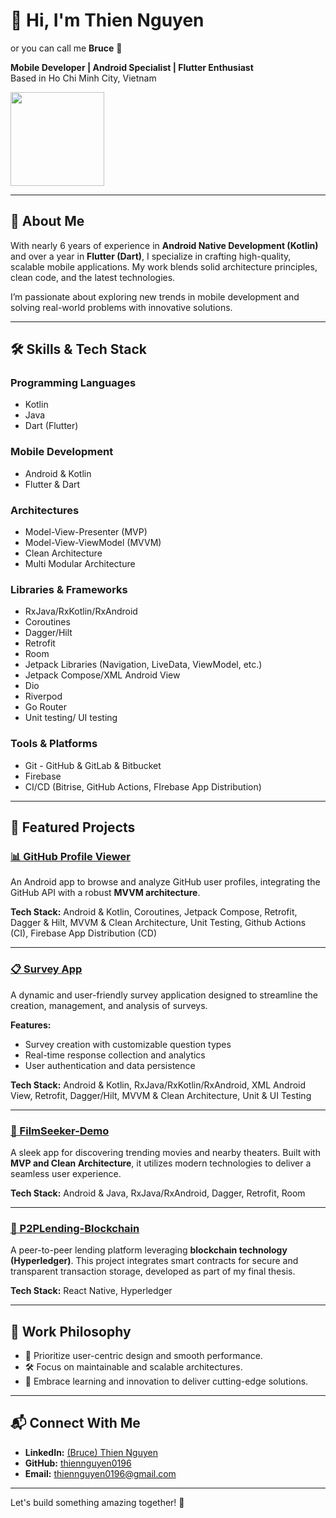 
# 👋 Hi, I'm Thien Nguyen 
or you can call me **Bruce** 🤗 

**Mobile Developer | Android Specialist | Flutter Enthusiast**  
Based in Ho Chi Minh City, Vietnam

<img width=150 heigh=150 src="https://github.com/user-attachments/assets/cbadb0b2-b7c8-4130-999f-83a26e798bda">

---

## 🚀 About Me  
With nearly 6 years of experience in **Android Native Development (Kotlin)** and over a year in **Flutter (Dart)**, I specialize in crafting high-quality, scalable mobile applications. My work blends solid architecture principles, clean code, and the latest technologies.  

I’m passionate about exploring new trends in mobile development and solving real-world problems with innovative solutions.

---

## 🛠️ Skills & Tech Stack  
### **Programming Languages**  
- Kotlin  
- Java  
- Dart (Flutter)  

### **Mobile Development**  
- Android & Kotlin
- Flutter & Dart  

### **Architectures**  
- Model-View-Presenter (MVP)  
- Model-View-ViewModel (MVVM)  
- Clean Architecture  
- Multi Modular Architecture

### **Libraries & Frameworks**  
- RxJava/RxKotlin/RxAndroid
- Coroutines
- Dagger/Hilt  
- Retrofit  
- Room
- Jetpack Libraries (Navigation, LiveData, ViewModel, etc.)
- Jetpack Compose/XML Android View
- Dio
- Riverpod
- Go Router
- Unit testing/ UI testing


### **Tools & Platforms**  
- Git - GitHub & GitLab & Bitbucket
- Firebase  
- CI/CD (Bitrise, GitHub Actions, FIrebase App Distribution)

---

## 📂 Featured Projects  

### [📊 GitHub Profile Viewer](https://github.com/thiennguyen0196/github-profile)  
An Android app to browse and analyze GitHub user profiles, integrating the GitHub API with a robust **MVVM architecture**.  

**Tech Stack:** Android & Kotlin, Coroutines, Jetpack Compose, Retrofit, Dagger & Hilt, MVVM & Clean Architecture, Unit Testing, Github Actions (CI), Firebase App Distribution (CD)

---

### [📋 Survey App](https://github.com/thiennguyen0196/survey)  
A dynamic and user-friendly survey application designed to streamline the creation, management, and analysis of surveys.  

**Features:**  
- Survey creation with customizable question types  
- Real-time response collection and analytics  
- User authentication and data persistence

**Tech Stack:** Android & Kotlin, RxJava/RxKotlin/RxAndroid, XML Android View, Retrofit, Dagger/Hilt, MVVM & Clean Architecture, Unit & UI Testing

---

### [🎥 FilmSeeker-Demo](https://github.com/thiennguyen0196/FilmSeeker-Demo)  
A sleek app for discovering trending movies and nearby theaters. Built with **MVP and Clean Architecture**, it utilizes modern technologies to deliver a seamless user experience.  

**Tech Stack:** Android & Java, RxJava/RxAndroid, Dagger, Retrofit, Room  

---

### [🔗 P2PLending-Blockchain](https://github.com/thiennguyen0196/P2PLending-Blockchain)  
A peer-to-peer lending platform leveraging **blockchain technology (Hyperledger)**. This project integrates smart contracts for secure and transparent transaction storage, developed as part of my final thesis.  

**Tech Stack:** React Native, Hyperledger  

---


## 💼 Work Philosophy  
- 📱 Prioritize user-centric design and smooth performance.  
- 🛠️ Focus on maintainable and scalable architectures.  
- 🚀 Embrace learning and innovation to deliver cutting-edge solutions.

---

## 📬 Connect With Me  
- **LinkedIn:** [(Bruce) Thien Nguyen](https://www.linkedin.com/in/thiennguyen0196)  
- **GitHub:** [thiennguyen0196](https://github.com/thiennguyen0196)  
- **Email:** thiennguyen0196@gmail.com  

---

Let's build something amazing together! 🚀  
